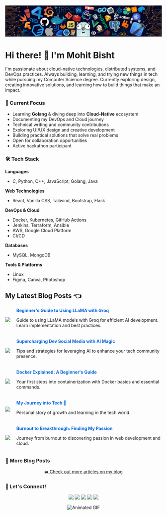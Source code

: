 <p align="center">
  <img src="images/banner.png" alt="Banner"/>
</p>

# Hi there! 👋 I'm Mohit Bisht

I'm passionate about cloud-native technologies, distributed systems, and DevOps practices. Always building, learning, and trying new things in tech while pursuing my Computer Science degree. Currently exploring design, creating innovative solutions, and learning how to build things that make an impact.

### 🚀 Current Focus
- Learning **Golang** & diving deep into **Cloud-Native** ecosystem
- Documenting my DevOps and Cloud journey
- Technical writing and community contributions
- Exploring UI/UX design and creative development
- Building practical solutions that solve real problems
- Open for collaboration opportunities
- Active hackathon participant

### 🛠 Tech Stack

**Languages**
- C, Python, C++, JavaScript, Golang, Java

**Web Technologies**
- React, Vanilla CSS, Tailwind, Bootstrap, Flask

**DevOps & Cloud**
- Docker, Kubernetes, GitHub Actions
- Jenkins, Terraform, Ansible
- AWS, Google Cloud Platform
- CI/CD

**Databases**
- MySQL, MongoDB

**Tools & Platforms**
- Linux
- Figma, Canva, Photoshop

## My Latest Blog Posts 👈
<!-- BLOG-POST-LIST:START -->
<div style="display: flex; align-items: center; margin-bottom: 20px;">
  <a href="https://mohitbisht70.hashnode.dev/beginners-guide-to-using-llama-with-groq">
    <img src="https://cdn.hashnode.com/res/hashnode/image/upload/v1727605462357/34b4619a-0c4a-4f61-b417-aa10cb87e028.png?w=1600&h=840&fit=crop&crop=entropy&auto=compress,format&format=webp" width="250px"/>
  </a>
  <div style="margin-left: 20px;">
    <a href="https://mohitbisht70.hashnode.dev/beginners-guide-to-using-llama-with-groq" style="color: #0969da; text-decoration: none;">
      <strong>Beginner's Guide to Using LLaMA with Groq</strong>
    </a>
    <p>Guide to using LLaMA models with Groq for efficient AI development. Learn implementation and best practices.</p>
  </div>
</div>

<div style="display: flex; align-items: center; margin-bottom: 20px;">
  <a href="https://mohitbisht70.hashnode.dev/supercharging-dev-social-media-with-ai-magic">
    <img src="https://cdn.hashnode.com/res/hashnode/image/upload/v1721998263775/012e7840-d13d-4c7a-b8ee-8ceba3273fc1.png?w=1600&h=840&fit=crop&crop=entropy&auto=compress,format&format=webp" width="250px"/>
  </a>
  <div style="margin-left: 20px;">
    <a href="https://mohitbisht70.hashnode.dev/supercharging-dev-social-media-with-ai-magic" style="color: #0969da; text-decoration: none;">
      <strong>Supercharging Dev Social Media with AI Magic</strong>
    </a>
    <p>Tips and strategies for leveraging AI to enhance your tech community presence.</p>
  </div>
</div>

<div style="display: flex; align-items: center; margin-bottom: 20px;">
  <a href="https://mohitbisht70.hashnode.dev/docker-explained-a-beginners-guide">
    <img src="https://cdn.hashnode.com/res/hashnode/image/upload/v1715087189136/6bf5e0df-bbff-4cc4-b265-9800bdd38700.jpeg?w=1600&h=840&fit=crop&crop=entropy&auto=compress,format&format=webp" width="250px"/>
  </a>
  <div style="margin-left: 20px;">
    <a href="https://mohitbisht70.hashnode.dev/docker-explained-a-beginners-guide" style="color: #0969da; text-decoration: none;">
      <strong>Docker Explained: A Beginner's Guide</strong>
    </a>
    <p>Your first steps into containerization with Docker basics and essential commands.</p>
  </div>
</div>

<div style="display: flex; align-items: center; margin-bottom: 20px;">
  <a href="https://mohitbisht70.hashnode.dev/my-journey-into-tech">
    <img src="https://cdn.hashnode.com/res/hashnode/image/upload/v1682568132090/5281b903-e159-4d89-96f0-df7692aad988.png?w=1600&h=840&fit=crop&crop=entropy&auto=compress,format&format=webp" width="250px"/>
  </a>
  <div style="margin-left: 20px;">
    <a href="https://mohitbisht70.hashnode.dev/my-journey-into-tech" style="color: #0969da; text-decoration: none;">
      <strong>My Journey into Tech 🚀</strong>
    </a>
    <p>Personal story of growth and learning in the tech world.</p>
  </div>
</div>

<div style="display: flex; align-items: center; margin-bottom: 20px;">
  <a href="https://mohitbisht70.hashnode.dev/burnout-to-breakthrough-finding-my-passion-in-web-development-and-cloud-technologies">
    <img src="https://cdn.hashnode.com/res/hashnode/image/upload/v1679827660127/4fbfddf3-fa65-4b64-9a7a-d6b01d26487a.png?w=1600&h=840&fit=crop&crop=entropy&auto=compress,format&format=webp" width="250px"/>
  </a>
  <div style="margin-left: 20px;">
    <a href="https://mohitbisht70.hashnode.dev/burnout-to-breakthrough-finding-my-passion-in-web-development-and-cloud-technologies" style="color: #0969da; text-decoration: none;">
      <strong>Burnout to Breakthrough: Finding My Passion</strong>
    </a>
    <p>Journey from burnout to discovering passion in web development and cloud.</p>
  </div>
</div>

### 📝 More Blog Posts
<p align="center">
<a href="https://mohitbisht70.hashnode.dev/">➡️ Check out more articles on my blog</a>
</p>

### 🤝 Let's Connect!

<p align="center">
<a href="https://www.linkedin.com/in/mohit-bisht-22ab5b256/"><img src="https://img.shields.io/badge/LinkedIn-%230077B5.svg?logo=linkedin&logoColor=white"/></a>
<a href="https://twitter.com/MohitB_twt"><img src="https://img.shields.io/badge/Twitter-%231DA1F2.svg?logo=Twitter&logoColor=white"/></a>
<a href="mailto:mail.mohitbisht@gmail.com"><img src="https://img.shields.io/badge/Email-D14836?logo=gmail&logoColor=white"/></a>
<a href="https://www.youtube.com/channel/UCGfSz5yCufOfTXNZONUXNKg"><img src="https://img.shields.io/badge/YouTube-%23FF0000.svg?logo=YouTube&logoColor=white"/></a>
<a href="https://discord.com/users/"><img src="https://img.shields.io/badge/Discord-%237289DA.svg?logo=discord&logoColor=white"></a>
</p>

<p align="center">
  <img src="https://media.giphy.com/media/jTNG3RF6EwbkpD4LZx/giphy.gif" alt="Animated GIF">
</p>